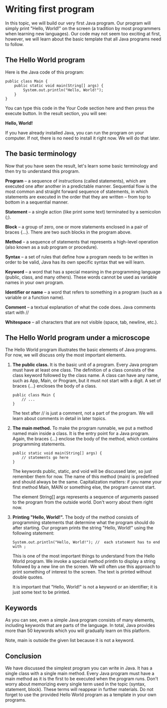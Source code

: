 
# Writing first program

In this topic, we will build our very first Java program. Our program will simply print "Hello, World!" on the screen (a tradition by most programmers when learning new languages). Our code may not seem too exciting at first, however, we will learn about the basic template that all Java programs need to follow.

## The Hello World program

Here is the Java code of this program:
   
    public class Main {
        public static void main(String[] args) {
            System.out.println("Hello, World!");
        }
    }

You can type this code in the Your Code section here and then press the execute button. In the result section, you will see:

**Hello, World!**

If you have already installed Java, you can run the program on your computer. If not, there is no need to install it right now. We will do that later.

## The basic terminology

Now that you have seen the result, let's learn some basic terminology and then try to understand this program.

**Program** – a sequence of instructions (called statements), which are executed one after another in a predictable manner. Sequential flow is the most common and straight forward sequence of statements, in which statements are executed in the order that they are written – from top to bottom in a sequential manner.

**Statement** – a single action (like print some text) terminated by a semicolon (;).

**Block** – a group of zero, one or more statements enclosed in a pair of braces {...}. There are two such blocks in the program above.

**Method** – a sequence of statements that represents a high-level operation (also known as a sub program or procedure).

**Syntax** – a set of rules that define how a program needs to be written in order to be valid, Java has its own specific syntax that we will learn.

**Keyword** – a word that has a special meaning in the programming language (public, class, and many others).  These words cannot be used as variable names in your own program.

**Identifier or name** – a word that refers to something in a program (such as a variable or a function name).

**Comment** – a textual explanation of what the code does. Java comments start with //

**Whitespace** – all characters that are not visible (space, tab, newline, etc.).

## The Hello World program under a microscope

The Hello World program illustrates the basic elements of Java programs. For now, we will discuss only the most important elements.

1. **The public class.** It is the basic unit of a program. Every Java program must have at least one class. The definition of a class consists of the class keyword followed by the class name. A class can have any name, such as App, Main, or Program, but it must not start with a digit. A set of braces {...} encloses the body of a class.
    ```
    public class Main {
        // ...
    }
    ```

    The text after // is just a comment, not a part of the program. We will learn about comments in detail in later topics.

2. **The main method.** To make the program runnable, we put a method named main inside a class. It is the entry point for a Java program. Again, the braces {...} enclose the body of the method, which contains programming statements.
    ```
    public static void main(String[] args) {
        // statements go here
    }
    ```

    The keywords public, static, and void will be discussed later, so just remember them for now. The name of this method (main) is predefined and should always be the same. Capitalization matters: if you name your first method Main, MAIN or something else, the program cannot start.

    The element String[] args represents a sequence of arguments passed to the program from the outside world. Don't worry about them right now.

3. **Printing "Hello, World!".** The body of the method consists of programming statements that determine what the program should do after starting. Our program prints the string "Hello, World!" using the following statement:
    ```
    System.out.println("Hello, World!"); //  each statement has to end with ;
    ```

    This is one of the most important things to understand from the Hello World program. We invoke a special method println to display a string followed by a new line on the screen. We will often use this approach to print something of interest to the screen. The text is printed without double quotes.

    It is important that "Hello, World!" is not a keyword or an identifier; it is just some text to be printed.

## Keywords

As you can see, even a simple Java program consists of many elements, including keywords that are parts of the language. In total, Java provides more than 50 keywords which you will gradually learn on this platform.

Note, main is outside the given list because it is not a keyword.

## Conclusion

We have discussed the simplest program you can write in Java. It has a single class with a single main method. Every Java program must have a main method as it is the first to be executed when the program runs. Don't worry about memorizing every single term used in the topic (syntax, statement, block). These terms will reappear in further materials. Do not forget to use the provided Hello World program as a template in your own programs.
